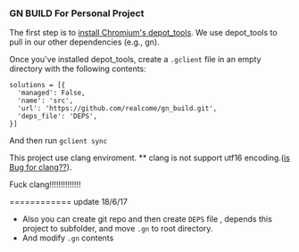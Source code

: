 ### GN BUILD For Personal Project

The first step is to [install Chromium's depot_tools](https://storage.googleapis.com/chrome-infra/depot_tools.zip). We use depot_tools to pull in our other dependencies (e.g., gn).

Once you've installed depot_tools, create a ```.gclient``` file in an empty directory with the following contents:

```
solutions = [{
  'managed': False,
  'name': 'src',
  'url': 'https://github.com/realcome/gn_build.git',
  'deps_file': 'DEPS',
}]
```
And then run ```gclient sync```


This project use clang enviroment.
** clang is not support utf16 encoding.([is Bug for clang??](https://bugs.llvm.org/show_bug.cgi?id=32127)).

Fuck clang!!!!!!!!!!!!!!


============ update 18/6/17
- Also you can create git repo and then create ```DEPS``` file , depends this project to subfolder, and move ```.gn``` to root directory.
- And modify ```.gn``` contents
